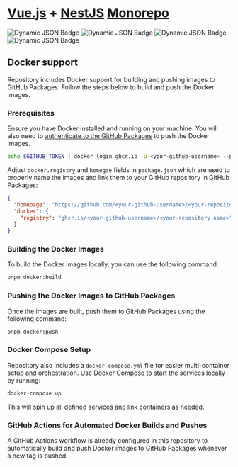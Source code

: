 # [Vue.js](https://vuejs.org/) + [NestJS](https://nestjs.com/) [Monorepo](https://monorepo.tools/)

![Dynamic JSON Badge](https://img.shields.io/badge/dynamic/json?url=https%3A%2F%2Fraw.githubusercontent.com%2Fmodernweb-pl%2Fvue-nest-monorepo%2Frefs%2Fheads%2Fmaster%2Fapps%2Fweb%2Fpackage.json&query=%24.dependencies.vue&logo=vuedotjs&logoColor=%234FC08D&label=Vue.js&color=%234FC08D)
![Dynamic JSON Badge](https://img.shields.io/badge/dynamic/json?url=https%3A%2F%2Fraw.githubusercontent.com%2Fmodernweb-pl%2Fvue-nest-monorepo%2Frefs%2Fheads%2Fmaster%2Fapps%2Fapi%2Fpackage.json&query=%24.dependencies.%40nestjs%2Fcore&logo=nestjs&logoColor=%23E0234E&label=NestJS&color=%23E0234E)
![Dynamic JSON Badge](https://img.shields.io/badge/dynamic/json?url=https%3A%2F%2Fraw.githubusercontent.com%2Fmodernweb-pl%2Fvue-nest-monorepo%2Frefs%2Fheads%2Fmaster%2Fpackage.json&query=%24.devDependencies.typescript&logo=typescript&logoColor=%233178C6&label=TypeScript&color=%233178C6)
![Dynamic JSON Badge](https://img.shields.io/badge/dynamic/json?url=https%3A%2F%2Fraw.githubusercontent.com%2Fmodernweb-pl%2Fvue-nest-monorepo%2Frefs%2Fheads%2Fmaster%2Fpackage.json&query=%24.engines.node&logo=nodedotjs&logoColor=%235FA04E&label=Node.js&color=%235FA04E)

## Docker support

Repository includes Docker support for building and pushing images to GitHub Packages. Follow the steps below to build and push the Docker images.

### Prerequisites

Ensure you have Docker installed and running on your machine. You will also need to [authenticate to the GitHub Packages](https://docs.github.com/en/packages/working-with-a-github-packages-registry/working-with-the-container-registry#authenticating-to-the-container-registry) to push the Docker images.

```bash
echo $GITHUB_TOKEN | docker login ghcr.io -u <your-github-username> --password-stdin
```

Adjust `docker.registry` and `homegae` fields in `package.json` which are used to properly name the images and link them to your GitHub repository in GitHub Packages:

```json
{
  "homepage": "https://github.com/<your-github-username>/<your-repository-name>",
  "docker": {
    "registry": "ghcr.io/<your-github-username>/<your-repository-name>"
  }
}
```

### Building the Docker Images

To build the Docker images locally, you can use the following command:

```bash
pnpm docker:build
```

### Pushing the Docker Images to GitHub Packages

Once the images are built, push them to GitHub Packages using the following command:

```bash
pnpm docker:push
```

### Docker Compose Setup

Repository also includes a `docker-compose.yml` file for easier multi-container setup and orchestration. Use Docker Compose to start the services locally by running:

```bash
docker-compose up
```

This will spin up all defined services and link containers as needed.

### GitHub Actions for Automated Docker Builds and Pushes

A GitHub Actions workflow is already configured in this repository to automatically build and push Docker images to GitHub Packages whenever a new tag is pushed.
